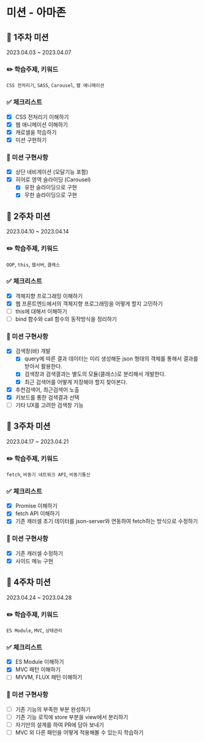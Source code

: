 # 미션 - 아마존

## 🎯 1주차 미션

2023.04.03 ~ 2023.04.07

### ✏️ 학습주제, 키워드

`CSS 전처리기`, `SASS`, `Carousel`, `웹 애니메이션`

### ✅ 체크리스트

- [x] CSS 전처리기 이해하기
- [x] 웹 애니메이션 이해하기
- [x] 캐로셀을 학습하기
- [x] 미션 구현하기

### 📝 미션 구현사항

- [x] 상단 네비게이션 (모달기능 포함)
- [x] 히어로 영역 슬라이딩 (Carousel)
  - [x] 유한 슬라이딩으로 구현
  - [x] 무한 슬라이딩으로 구현

## 🎯 2주차 미션

2023.04.10 ~ 2023.04.14

### ✏️ 학습주제, 키워드

`OOP`, `this`, `웹서버`, `클래스`

### ✅ 체크리스트

- [x] 객체지향 프로그래밍 이해하기
- [x] 웹 프론트엔드에서의 객체지향 프로그래밍을 어떻게 할지 고민하기
- [ ] this에 대해서 이해하기
- [ ] bind 함수와 call 함수의 동작방식을 정리하기

### 📝 미션 구현사항

- [x] 검색창(바) 개발
  - [x] query에 따른 결과 데이터는 미리 생성해둔 json 형태의 객체를 통해서 결과를 받아서 활용한다.
  - [x] 검색창과 검색결과는 별도의 모듈(클래스)로 분리해서 개발한다.
  - [x] 최근 검색어를 어떻게 저장해야 할지 찾아본다.
- [x] 추천검색어, 최근검색어 노출
- [x] 키보드를 통한 검색결과 선택
- [ ] 기타 UX를 고려한 검색창 기능

## 🎯 3주차 미션

2023.04.17 ~ 2023.04.21

### ✏️ 학습주제, 키워드

`fetch`, `비동기 네트워크 API`, `비동기통신`

### ✅ 체크리스트

- [x] Promise 이해하기
- [x] fetch API 이해하기
- [x] 기존 캐러셀 초기 데이터를 json-server와 연동하여 fetch하는 방식으로 수정하기

### 📝 미션 구현사항

- [x] 기존 캐러셀 수정하기
- [x] 사이드 메뉴 구현

## 🎯 4주차 미션

2023.04.24 ~ 2023.04.28

### ✏️ 학습주제, 키워드

`ES Module`, `MVC`, `상태관리`

### ✅ 체크리스트

- [x] ES Module 이해하기
- [x] MVC 패턴 이해하기
- [ ] MVVM, FLUX 패턴 이해하기

### 📝 미션 구현사항

- [ ] 기존 기능의 부족한 부분 완성하기
- [ ] 기존 기능 로직에 store 부분을 view에서 분리하기
- [ ] 자기만의 설계를 하여 PR에 담아 보내기
- [ ] MVC 외 다른 패턴을 어떻게 적용해볼 수 있는지 학습하기
